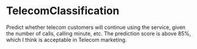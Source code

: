 # TelecomClassification
Predict whether telecom customers will continue using the service, given the number of calls, calling minute, etc.
The prediction score is above 85%, which I think is acceptable in Telecom marketing.
